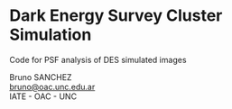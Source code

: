 # Dark Energy Survey Cluster Simulation

Code for PSF analysis of DES simulated images



Bruno SANCHEZ   
bruno@oac.unc.edu.ar  
IATE - OAC - UNC   